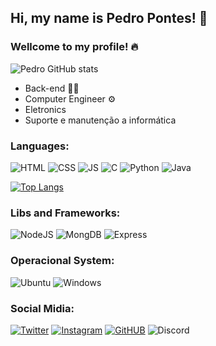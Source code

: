## Hi, my name is Pedro Pontes! 👋
### Wellcome to my profile! 🔥

![Pedro GitHub stats](https://github-readme-stats.vercel.app/api?username=pedpontes&show_icons=true&theme=dark)

- Back-end 👨‍💻
- Computer Engineer ⚙️
- Eletronics 
- Suporte e manutenção a informática

### Languages:

![HTML](https://img.shields.io/badge/HTML5-E34F26?style=for-the-badge&logo=html5&logoColor=white)
![CSS](https://img.shields.io/badge/CSS3-1572B6?style=for-the-badge&logo=css3&logoColor=white)
![JS](https://img.shields.io/badge/JavaScript-F7DF1E?style=for-the-badge&logo=javascript&logoColor=black)
![C](https://img.shields.io/badge/C-00599C?style=for-the-badge&logo=c&logoColor=white)
![Python](https://img.shields.io/badge/Python-14354C?style=for-the-badge&logo=python&logoColor=white)
![Java](https://img.shields.io/badge/Java-ED8B00?style=for-the-badge&logo=openjdk&logoColor=white)

[![Top Langs](https://github-readme-stats.vercel.app/api/top-langs/?username=pedpontes&hide_progress=false)](https://github.com/anuraghazra/github-readme-stats)

### Libs and Frameworks:

![NodeJS](https://img.shields.io/badge/Node.js-43853D?style=for-the-badge&logo=node.js&logoColor=white)
![MongDB](https://img.shields.io/badge/MongoDB-4EA94B?style=for-the-badge&logo=mongodb&logoColor=white)
![Express](https://img.shields.io/badge/Express.js-404D59?style=for-the-badge)


### Operacional System:

![Ubuntu](https://img.shields.io/badge/Ubuntu-E95420?style=for-the-badge&logo=ubuntu&logoColor=white)
![Windows](https://img.shields.io/badge/Windows-0078D6?style=for-the-badge&logo=windows&logoColor=white)

### Social Midia:

[![Twitter](https://img.shields.io/badge/Twitter-1DA1F2?style=for-the-badge&logo=twitter&logoColor=white)](https://twitter.com/phin_gles)
[![Instagram](https://img.shields.io/badge/Instagram-E4405F?style=for-the-badge&logo=instagram&logoColor=white)](https://www.instagram.com/pedpontes_/)
[![GitHUB](https://img.shields.io/badge/GitHub-100000?style=for-the-badge&logo=github&logoColor=white)](https://github.com/pedpontes)
![Discord](https://img.shields.io/badge/Discord-7289DA?style=for-the-badge&logo=discord&logoColor=white)

